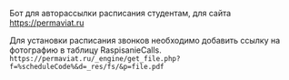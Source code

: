 Бот для авторассылки расписания студентам, для сайта https://permaviat.ru

Для установки расписания звонков необходимо добавить ссылку на фотографию в таблицу RaspisanieCalls. 
```https://permaviat.ru/_engine/get_file.php?f=%scheduleСode%&d=_res/fs/&p=file.pdf```
